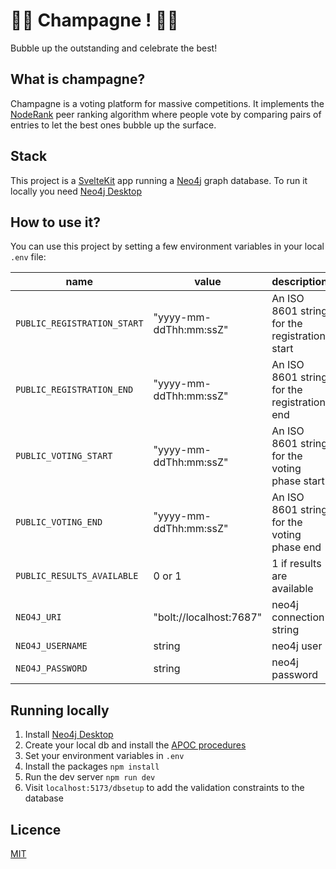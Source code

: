 # 🥂🍾 Champagne ! 🍾🥂

Bubble up the outstanding and celebrate the best!

## What is champagne?

Champagne is a voting platform for massive competitions. It implements the [NodeRank](https://github.com/fcrozatier/NodeRank) peer ranking algorithm where people vote by comparing pairs of entries to let the best ones bubble up the surface.

## Stack

This project is a [SvelteKit](https://kit.svelte.dev/) app running a [Neo4j](https://neo4j.com/) graph database. To run it locally you need [Neo4j Desktop](https://neo4j.com/developer/neo4j-desktop/?ref=product)

## How to use it?

You can use this project by setting a few environment variables in your local `.env` file:

| name                        | value                   | description                                   |
| --------------------------- | ----------------------- | --------------------------------------------- |
| `PUBLIC_REGISTRATION_START` | "yyyy-mm-ddThh:mm:ssZ"  | An ISO 8601 string for the registration start |
| `PUBLIC_REGISTRATION_END`   | "yyyy-mm-ddThh:mm:ssZ"  | An ISO 8601 string for the registration end   |
| `PUBLIC_VOTING_START`       | "yyyy-mm-ddThh:mm:ssZ"  | An ISO 8601 string for the voting phase start |
| `PUBLIC_VOTING_END`         | "yyyy-mm-ddThh:mm:ssZ"  | An ISO 8601 string for the voting phase end   |
| `PUBLIC_RESULTS_AVAILABLE`  | 0 or 1                  | 1 if results are available                    |
| `NEO4J_URI`                 | "bolt://localhost:7687" | neo4j connection string                       |
| `NEO4J_USERNAME`            | string                  | neo4j user                                    |
| `NEO4J_PASSWORD`            | string                  | neo4j password                                |

## Running locally

1. Install [Neo4j Desktop](https://neo4j.com/developer/neo4j-desktop/?ref=product)
1. Create your local db and install the [APOC procedures](https://neo4j.com/docs/apoc/5/installation/#apoc)
1. Set your environment variables in `.env`
1. Install the packages `npm install`
1. Run the dev server `npm run dev`
1. Visit `localhost:5173/dbsetup` to add the validation constraints to the database

## Licence

[MIT](/LICENCE)
